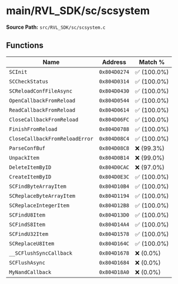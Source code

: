 # main/RVL_SDK/sc/scsystem

**Source Path:** `src/RVL_SDK/sc/scsystem.c`

## Functions

| Name | Address | Match % |
|------|---------|---------|
| `SCInit` | `0x804D0274` | :white_check_mark: (100.0%) |
| `SCCheckStatus` | `0x804D0314` | :white_check_mark: (100.0%) |
| `SCReloadConfFileAsync` | `0x804D0430` | :white_check_mark: (100.0%) |
| `OpenCallbackFromReload` | `0x804D0544` | :white_check_mark: (100.0%) |
| `ReadCallbackFromReload` | `0x804D0614` | :white_check_mark: (100.0%) |
| `CloseCallbackFromReload` | `0x804D06FC` | :white_check_mark: (100.0%) |
| `FinishFromReload` | `0x804D0788` | :white_check_mark: (100.0%) |
| `CloseCallbackFromReloadError` | `0x804D08C4` | :white_check_mark: (100.0%) |
| `ParseConfBuf` | `0x804D08C8` | :x: (99.3%) |
| `UnpackItem` | `0x804D0B14` | :x: (99.0%) |
| `DeleteItemByID` | `0x804D0CAC` | :x: (97.0%) |
| `CreateItemByID` | `0x804D0E3C` | :white_check_mark: (100.0%) |
| `SCFindByteArrayItem` | `0x804D10B4` | :white_check_mark: (100.0%) |
| `SCReplaceByteArrayItem` | `0x804D1194` | :white_check_mark: (100.0%) |
| `SCReplaceIntegerItem` | `0x804D12B8` | :white_check_mark: (100.0%) |
| `SCFindU8Item` | `0x804D13D0` | :white_check_mark: (100.0%) |
| `SCFindS8Item` | `0x804D14A4` | :white_check_mark: (100.0%) |
| `SCFindU32Item` | `0x804D1578` | :white_check_mark: (100.0%) |
| `SCReplaceU8Item` | `0x804D164C` | :white_check_mark: (100.0%) |
| `__SCFlushSyncCallback` | `0x804D1678` | :x: (0.0%) |
| `SCFlushAsync` | `0x804D1684` | :x: (0.0%) |
| `MyNandCallback` | `0x804D18A0` | :x: (0.0%) |